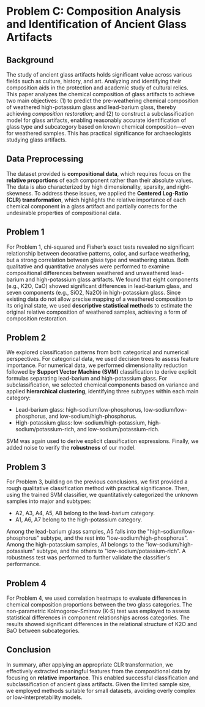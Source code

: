 # Problem C: Composition Analysis and Identification of Ancient Glass Artifacts

## Background

The study of ancient glass artifacts holds significant value across various fields such as culture, history, and art. Analyzing and identifying their composition aids in the protection and academic study of cultural relics. This paper analyzes the chemical composition of glass artifacts to achieve two main objectives: (1) to predict the pre-weathering chemical composition of weathered high-potassium glass and lead-barium glass, thereby achieving _composition restoration_; and (2) to construct a subclassification model for glass artifacts, enabling reasonably accurate identification of glass type and subcategory based on known chemical composition—even for weathered samples. This has practical significance for archaeologists studying glass artifacts.

## Data Preprocessing

The dataset provided is **compositional data**, which requires focus on the **relative proportions** of each component rather than their absolute values. The data is also characterized by high dimensionality, sparsity, and right-skewness. To address these issues, we applied the **Centered Log-Ratio (CLR) transformation**, which highlights the relative importance of each chemical component in a glass artifact and partially corrects for the undesirable properties of compositional data.

## Problem 1

For Problem 1, chi-squared and Fisher’s exact tests revealed no significant relationship between decorative patterns, color, and surface weathering, but a strong correlation between glass type and weathering status. Both qualitative and quantitative analyses were performed to examine compositional differences between weathered and unweathered lead-barium and high-potassium glass artifacts. We found that eight components (e.g., K2O, CaO) showed significant differences in lead-barium glass, and seven components (e.g., SiO2, Na2O) in high-potassium glass. Since existing data do not allow precise mapping of a weathered composition to its original state, we used **descriptive statistical methods** to estimate the original relative composition of weathered samples, achieving a form of composition restoration.

## Problem 2

We explored classification patterns from both categorical and numerical perspectives. For categorical data, we used decision trees to assess feature importance. For numerical data, we performed dimensionality reduction followed by **Support Vector Machine (SVM)** classification to derive explicit formulas separating lead-barium and high-potassium glass. For subclassification, we selected chemical components based on variance and applied **hierarchical clustering**, identifying three subtypes within each main category:

- Lead-barium glass: high-sodium/low-phosphorus, low-sodium/low-phosphorus, and low-sodium/high-phosphorus.
- High-potassium glass: low-sodium/high-potassium, high-sodium/potassium-rich, and low-sodium/potassium-rich.

SVM was again used to derive explicit classification expressions. Finally, we added noise to verify the **robustness** of our model.

## Problem 3

For Problem 3, building on the previous conclusions, we first provided a rough qualitative classification method with practical significance. Then, using the trained SVM classifier, we quantitatively categorized the unknown samples into major and subtypes:

- A2, A3, A4, A5, A8 belong to the lead-barium category.
- A1, A6, A7 belong to the high-potassium category.

Among the lead-barium glass samples, A5 falls into the "high-sodium/low-phosphorus" subtype, and the rest into "low-sodium/high-phosphorus". Among the high-potassium samples, A1 belongs to the "low-sodium/high-potassium" subtype, and the others to "low-sodium/potassium-rich". A robustness test was performed to further validate the classifier's performance.

## Problem 4

For Problem 4, we used correlation heatmaps to evaluate differences in chemical composition proportions between the two glass categories. The non-parametric Kolmogorov–Smirnov (K-S) test was employed to assess statistical differences in component relationships across categories. The results showed significant differences in the relational structure of K2O and BaO between subcategories.

## Conclusion

In summary, after applying an appropriate CLR transformation, we effectively extracted meaningful features from the compositional data by focusing on **relative importance**. This enabled successful classification and subclassification of ancient glass artifacts. Given the limited sample size, we employed methods suitable for small datasets, avoiding overly complex or low-interpretability models.
